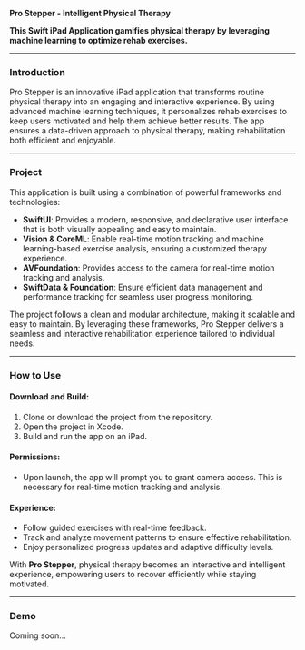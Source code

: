 **Pro Stepper - Intelligent Physical Therapy**

**This Swift iPad Application gamifies physical therapy by leveraging machine learning to optimize rehab exercises.**

---

### **Introduction**

Pro Stepper is an innovative iPad application that transforms routine physical therapy into an engaging and interactive experience. By using advanced machine learning techniques, it personalizes rehab exercises to keep users motivated and help them achieve better results. The app ensures a data-driven approach to physical therapy, making rehabilitation both efficient and enjoyable.

---

### **Project**

This application is built using a combination of powerful frameworks and technologies:

- **SwiftUI**: Provides a modern, responsive, and declarative user interface that is both visually appealing and easy to maintain.
- **Vision & CoreML**: Enable real-time motion tracking and machine learning-based exercise analysis, ensuring a customized therapy experience.
- **AVFoundation**: Provides access to the camera for real-time motion tracking and analysis.
- **SwiftData & Foundation**: Ensure efficient data management and performance tracking for seamless user progress monitoring.

The project follows a clean and modular architecture, making it scalable and easy to maintain. By leveraging these frameworks, Pro Stepper delivers a seamless and interactive rehabilitation experience tailored to individual needs.

---

### **How to Use**

#### **Download and Build:**
1. Clone or download the project from the repository.
2. Open the project in Xcode.
3. Build and run the app on an iPad.

#### **Permissions:**
- Upon launch, the app will prompt you to grant camera access. This is necessary for real-time motion tracking and analysis.

#### **Experience:**
- Follow guided exercises with real-time feedback.
- Track and analyze movement patterns to ensure effective rehabilitation.
- Enjoy personalized progress updates and adaptive difficulty levels.

With **Pro Stepper**, physical therapy becomes an interactive and intelligent experience, empowering users to recover efficiently while staying motivated.

---

### **Demo**

Coming soon...




